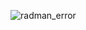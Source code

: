 ![radman_error](https://user-images.githubusercontent.com/90755554/138834810-0873f1ea-886b-42b5-84ee-c550c202bc72.png)

